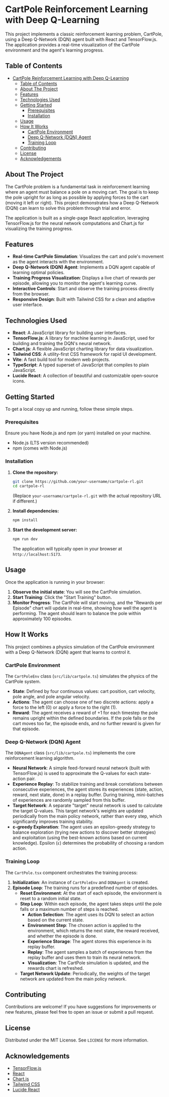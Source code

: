 # CartPole Reinforcement Learning with Deep Q-Learning

This project implements a classic reinforcement learning problem, CartPole, using a Deep Q-Network (DQN) agent built with React and TensorFlow.js. The application provides a real-time visualization of the CartPole environment and the agent's learning progress.

## Table of Contents

- [CartPole Reinforcement Learning with Deep Q-Learning](#cartpole-reinforcement-learning-with-deep-q-learning)
  - [Table of Contents](#table-of-contents)
  - [About The Project](#about-the-project)
  - [Features](#features)
  - [Technologies Used](#technologies-used)
  - [Getting Started](#getting-started)
    - [Prerequisites](#prerequisites)
    - [Installation](#installation)
  - [Usage](#usage)
  - [How It Works](#how-it-works)
    - [CartPole Environment](#cartpole-environment)
    - [Deep Q-Network (DQN) Agent](#deep-q-network-dqn-agent)
    - [Training Loop](#training-loop)
  - [Contributing](#contributing)
  - [License](#license)
  - [Acknowledgements](#acknowledgements)

## About The Project

The CartPole problem is a fundamental task in reinforcement learning where an agent must balance a pole on a moving cart. The goal is to keep the pole upright for as long as possible by applying forces to the cart (moving it left or right). This project demonstrates how a Deep Q-Network (DQN) can learn to solve this problem through trial and error.

The application is built as a single-page React application, leveraging TensorFlow.js for the neural network computations and Chart.js for visualizing the training progress.

## Features

*   **Real-time CartPole Simulation**: Visualizes the cart and pole's movement as the agent interacts with the environment.
*   **Deep Q-Network (DQN) Agent**: Implements a DQN agent capable of learning optimal policies.
*   **Training Progress Visualization**: Displays a live chart of rewards per episode, allowing you to monitor the agent's learning curve.
*   **Interactive Controls**: Start and observe the training process directly from the browser.
*   **Responsive Design**: Built with Tailwind CSS for a clean and adaptive user interface.

## Technologies Used

*   **React**: A JavaScript library for building user interfaces.
*   **TensorFlow.js**: A library for machine learning in JavaScript, used for building and training the DQN's neural network.
*   **Chart.js**: A flexible JavaScript charting library for data visualization.
*   **Tailwind CSS**: A utility-first CSS framework for rapid UI development.
*   **Vite**: A fast build tool for modern web projects.
*   **TypeScript**: A typed superset of JavaScript that compiles to plain JavaScript.
*   **Lucide React**: A collection of beautiful and customizable open-source icons.

## Getting Started

To get a local copy up and running, follow these simple steps.

### Prerequisites

Ensure you have Node.js and npm (or yarn) installed on your machine.

*   Node.js (LTS version recommended)
*   npm (comes with Node.js)

### Installation

1.  **Clone the repository:**
    ```bash
    git clone https://github.com/your-username/cartpole-rl.git
    cd cartpole-rl
    ```
    (Replace `your-username/cartpole-rl.git` with the actual repository URL if different.)

2.  **Install dependencies:**
    ```bash
    npm install
    ```

3.  **Start the development server:**
    ```bash
    npm run dev
    ```

    The application will typically open in your browser at `http://localhost:5173`.

## Usage

Once the application is running in your browser:

1.  **Observe the initial state**: You will see the CartPole simulation.
2.  **Start Training**: Click the "Start Training" button.
3.  **Monitor Progress**: The CartPole will start moving, and the "Rewards per Episode" chart will update in real-time, showing how well the agent is performing. The agent should learn to balance the pole within approximately 100 episodes.

## How It Works

This project combines a physics simulation of the CartPole environment with a Deep Q-Network (DQN) agent that learns to control it.

### CartPole Environment

The `CartPoleEnv` class (`src/lib/cartpole.ts`) simulates the physics of the CartPole system.
*   **State**: Defined by four continuous values: cart position, cart velocity, pole angle, and pole angular velocity.
*   **Actions**: The agent can choose one of two discrete actions: apply a force to the left (0) or apply a force to the right (1).
*   **Reward**: The agent receives a reward of +1 for each timestep the pole remains upright within the defined boundaries. If the pole falls or the cart moves too far, the episode ends, and no further reward is given for that episode.

### Deep Q-Network (DQN) Agent

The `DQNAgent` class (`src/lib/cartpole.ts`) implements the core reinforcement learning algorithm.
*   **Neural Network**: A simple feed-forward neural network (built with TensorFlow.js) is used to approximate the Q-values for each state-action pair.
*   **Experience Replay**: To stabilize training and break correlations between consecutive experiences, the agent stores its experiences (state, action, reward, next state, done) in a replay buffer. During training, mini-batches of experiences are randomly sampled from this buffer.
*   **Target Network**: A separate "target" neural network is used to calculate the target Q-values. This target network's weights are updated periodically from the main policy network, rather than every step, which significantly improves training stability.
*   **ε-greedy Exploration**: The agent uses an epsilon-greedy strategy to balance exploration (trying new actions to discover better strategies) and exploitation (using the best-known actions based on current knowledge). Epsilon (`ε`) determines the probability of choosing a random action.

### Training Loop

The `CartPole.tsx` component orchestrates the training process:
1.  **Initialization**: An instance of `CartPoleEnv` and `DQNAgent` is created.
2.  **Episode Loop**: The training runs for a predefined number of episodes.
    *   **Reset Environment**: At the start of each episode, the environment is reset to a random initial state.
    *   **Step Loop**: Within each episode, the agent takes steps until the pole falls or a maximum number of steps is reached.
        *   **Action Selection**: The agent uses its DQN to select an action based on the current state.
        *   **Environment Step**: The chosen action is applied to the environment, which returns the next state, the reward received, and whether the episode is done.
        *   **Experience Storage**: The agent stores this experience in its replay buffer.
        *   **Replay**: The agent samples a batch of experiences from the replay buffer and uses them to train its neural network.
        *   **Visualization**: The CartPole simulation is updated, and the rewards chart is refreshed.
    *   **Target Network Update**: Periodically, the weights of the target network are updated from the main policy network.

## Contributing

Contributions are welcome! If you have suggestions for improvements or new features, please feel free to open an issue or submit a pull request.

## License

Distributed under the MIT License. See `LICENSE` for more information.

## Acknowledgements

*   [TensorFlow.js](https://www.tensorflow.org/js)
*   [React](https://react.dev/)
*   [Chart.js](https://www.chartjs.org/)
*   [Tailwind CSS](https://tailwindcss.com/)
*   [Lucide React](https://lucide.dev/icons/)
